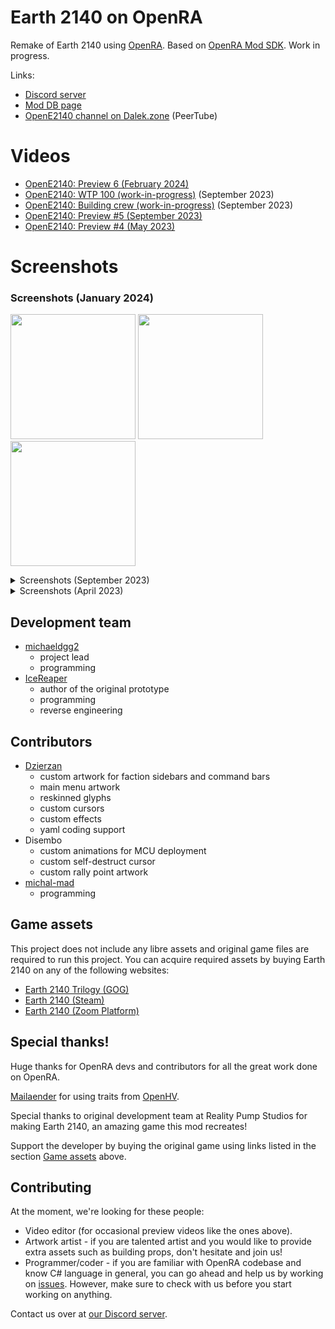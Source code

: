 # Earth 2140 on OpenRA

Remake of Earth 2140 using [OpenRA](https://github.com/OpenRA/OpenRA). Based on [OpenRA Mod SDK](https://github.com/OpenRA/OpenRAModSDK). Work in progress.

Links:
* [Discord server](https://discord.gg/KNcX5BxA37)
* [Mod DB page](https://www.moddb.com/mods/opene2140)
* [OpenE2140 channel on Dalek.zone](https://dalek.zone/c/opene2140/videos) (PeerTube)

# Videos
- [OpenE2140: Preview 6 (February 2024)](https://dalek.zone/w/vXNL2vLURLmqEKCF3cDueP)
- [OpenE2140: WTP 100 (work-in-progress)](https://dalek.zone/w/5PQVHZeiykAEUtauUHacXB) (September 2023)
- [OpenE2140: Building crew (work-in-progress)](https://dalek.zone/w/s8USh5aPcZ9G97EDTc95AG) (September 2023)
- [OpenE2140: Preview #5 (September 2023)](https://dalek.zone/w/gKjFswJPwu41fFrAX9TcRu)
- [OpenE2140: Preview #4 (May 2023)](https://dalek.zone/w/qJBKYThEApfiexosS1iNKM)

# Screenshots

### Screenshots (January 2024)
<a href="https://github.com/OpenE2140/OpenE2140/assets/119738087/b00c6d0f-2086-4d07-b8c1-ce27427acb6c"><img src="https://github.com/OpenE2140/OpenE2140/assets/119738087/b00c6d0f-2086-4d07-b8c1-ce27427acb6c" height="200"></a>
<a href="https://github.com/OpenE2140/OpenE2140/assets/119738087/b00c6d0f-2086-4d07-b8c1-ce27427acb6c"><img src="https://github.com/OpenE2140/OpenE2140/assets/119738087/3563c453-02e1-43ec-bc89-8a25e966e57d" height="200"></a>
<a href="https://github.com/OpenE2140/OpenE2140/assets/119738087/b00c6d0f-2086-4d07-b8c1-ce27427acb6c"><img src="https://github.com/OpenE2140/OpenE2140/assets/119738087/3f46ef30-ed13-4e65-a3dc-e7b1a0af4340" height="200"></a>

<details>
	<summary>Screenshots (September 2023)</summary>
	<a href="https://github.com/OpenE2140/OpenE2140/assets/119738087/d75532d4-bc0f-47e3-b292-5c63c6ddd1b2"><img src="https://github.com/OpenE2140/OpenE2140/assets/119738087/d75532d4-bc0f-47e3-b292-5c63c6ddd1b2" height="200"></a>
	<a href="https://github.com/OpenE2140/OpenE2140/assets/119738087/2a031065-c5a3-429b-85fb-6ceb1847b40a"><img src="https://github.com/OpenE2140/OpenE2140/assets/119738087/2a031065-c5a3-429b-85fb-6ceb1847b40a" height="200"></a>
	<a href="https://github-production-user-asset-6210df.s3.amazonaws.com/119738087/264778455-e0d21b3d-5f21-4468-9a0a-0b0972ef41e5.gif"><img src="https://github-production-user-asset-6210df.s3.amazonaws.com/119738087/264778455-e0d21b3d-5f21-4468-9a0a-0b0972ef41e5.gif" height="200"></a>
	<a href="https://github.com/OpenE2140/OpenE2140/assets/119738087/7e586d6e-a2e9-4729-a668-7db284f9c35b"><img src="https://github.com/OpenE2140/OpenE2140/assets/119738087/7e586d6e-a2e9-4729-a668-7db284f9c35b" height="200"></a>
	<a href="https://github.com/OpenE2140/OpenE2140/assets/119738087/e800609f-846b-4abb-89e8-e404c9e08296"><img src="https://github.com/OpenE2140/OpenE2140/assets/119738087/e800609f-846b-4abb-89e8-e404c9e08296" height="200"></a>
	<a href="https://github.com/OpenE2140/OpenE2140/assets/119738087/fd397d13-58ee-4341-93d6-8f11293a976f"><img src="https://github.com/OpenE2140/OpenE2140/assets/119738087/fd397d13-58ee-4341-93d6-8f11293a976f" height="200"></a>
	<a href="https://github.com/OpenE2140/OpenE2140/assets/119738087/b9f0444e-7cd3-4813-bd14-33bd6bb92c4e"><img src="https://github.com/OpenE2140/OpenE2140/assets/119738087/b9f0444e-7cd3-4813-bd14-33bd6bb92c4e" height="200"></a>
	<a href="https://github.com/OpenE2140/OpenE2140/assets/119738087/ff0bf226-96fa-44e5-9979-15eabf743c19"><img src="https://github.com/OpenE2140/OpenE2140/assets/119738087/ff0bf226-96fa-44e5-9979-15eabf743c19" height="200"></a>
	<a href="https://github.com/OpenE2140/OpenE2140/assets/119738087/70f01e3a-ca04-4f38-98d2-4d4f24e36420"><img src="https://github.com/OpenE2140/OpenE2140/assets/119738087/70f01e3a-ca04-4f38-98d2-4d4f24e36420" height="200"></a>
	<a href="https://github.com/OpenE2140/OpenE2140/assets/119738087/9a454dbd-2dad-44b2-948a-2c35e784b877"><img src="https://github.com/OpenE2140/OpenE2140/assets/119738087/9a454dbd-2dad-44b2-948a-2c35e784b877" height="200"></a>
</details>

<details>
	<summary>Screenshots (April 2023)</summary>
	<a href="https://user-images.githubusercontent.com/119738087/233852237-1ed43c3f-3c52-4aba-ae8f-ad365d25e4da.png"><img src="https://user-images.githubusercontent.com/119738087/233852237-1ed43c3f-3c52-4aba-ae8f-ad365d25e4da.png" height="200"></a>
	<a href="https://user-images.githubusercontent.com/119738087/233852255-7cfd6fd2-e546-49b5-8c97-d28f20f7c26d.png"><img src="https://user-images.githubusercontent.com/119738087/233852255-7cfd6fd2-e546-49b5-8c97-d28f20f7c26d.png" height="200"></a>
	<a href="https://user-images.githubusercontent.com/119738087/233851983-8fe8d552-4684-4dda-bb05-adea7874b3e3.png"><img src="https://user-images.githubusercontent.com/119738087/233851983-8fe8d552-4684-4dda-bb05-adea7874b3e3.png" height="200"></a>
	<a href="https://user-images.githubusercontent.com/119738087/231708102-c7688547-0a58-4394-bbb5-26ed2c449972.png"><img src="https://user-images.githubusercontent.com/119738087/231708102-c7688547-0a58-4394-bbb5-26ed2c449972.png" height="200"></a>
	<a href="https://user-images.githubusercontent.com/119738087/231708121-ffa428f1-b5df-4417-8203-7199a3ca6e43.png"><img src="https://user-images.githubusercontent.com/119738087/231708121-ffa428f1-b5df-4417-8203-7199a3ca6e43.png" height="200"></a>
	<a href="https://user-images.githubusercontent.com/119738087/231708287-1b0b52c8-d6c5-491b-9387-83357966a9ec.gif"><img src="https://user-images.githubusercontent.com/119738087/231708287-1b0b52c8-d6c5-491b-9387-83357966a9ec.gif" height="200"></a>
</details>

## Development team

- [michaeldgg2](https://github.com/michaeldgg2)
	* project lead
	* programming
- [IceReaper](https://github.com/IceReaper)
	* author of the original prototype
	* programming
	* reverse engineering

## Contributors

- [Dzierzan](https://github.com/Dzierzan)
	* custom artwork for faction sidebars and command bars
	* main menu artwork
	* reskinned glyphs
	* custom cursors
	* custom effects
	* yaml coding support
- Disembo
	* custom animations for MCU deployment
	* custom self-destruct cursor
	* custom rally point artwork
- [michal-mad](https://github.com/michal-mad)
	* programming

## Game assets

This project does not include any libre assets and original game files are required to run this project. You can acquire required assets by buying Earth 2140 on any of the following websites:

- [Earth 2140 Trilogy (GOG)](https://www.gog.com/game/earth_2140_trilogy)
- [Earth 2140 (Steam)](https://store.steampowered.com/app/253860/Earth_2140/)
- [Earth 2140 (Zoom Platform)](https://www.zoom-platform.com/product/earth-2140-trilogy)

## Special thanks!

Huge thanks for OpenRA devs and contributors for all the great work done on OpenRA.

[Mailaender](https://github.com/Mailaender) for using traits from [OpenHV](https://github.com/OpenHV/OpenHV).

Special thanks to original development team at Reality Pump Studios for making Earth 2140, an amazing game this mod recreates!

Support the developer by buying the original game using links listed in the section [Game assets](#game-assets) above.

## Contributing

At the moment, we're looking for these people:
- Video editor (for occasional preview videos like the ones above).
- Artwork artist - if you are talented artist and you would like to provide extra assets such as building props, don't hesitate and join us!
- Programmer/coder - if you are familiar with OpenRA codebase and know C# language in general, you can go ahead and help us by working on [issues](https://github.com/OpenE2140/OpenE2140/issues). However, make sure to check with us before you start working on anything.

Contact us over at [our Discord server](https://discord.gg/KNcX5BxA37).

